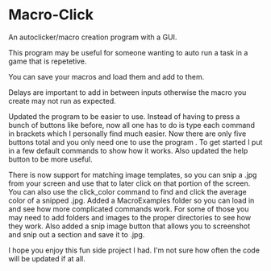 # Macro-Click
 An autoclicker/macro creation program with a GUI.

 This program may be useful for someone wanting to auto run a task in a game that is repetetive.
 
 You can save your macros and load them and add to them.

 Delays are important to add in between inputs otherwise the macro you create may not run as expected.

Updated the program to be easier to use. Instead of having to press a bunch of buttons like before, now all one has to do is type each command in brackets which I personally find much easier. Now there are only five buttons total and you only need one to use the program . To get started I put in a few default commands to show how it works. Also updated the help button to be more useful.

There is now support for matching image templates, so you can snip a .jpg from your screen and use that to later click on that portion of the screen. You can also use the click_color command to find and click the average color of a snipped .jpg. Added a MacroExamples folder so you can load in and see how more complicated commands work. For some of those you may need to add folders and images to the proper directories to see how they work. Also added a snip image button that allows you to screenshot and snip out a section and save it to .jpg.

 I hope you enjoy this fun side project I had. I'm not sure how often the code will be updated if at all.

